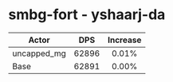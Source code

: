 # smbg-fort - yshaarj-da
| Actor | DPS | Increase |
|---|:---:|:---:|
|uncapped_mg|62896|0.01%|
|Base|62891|0.00%|
